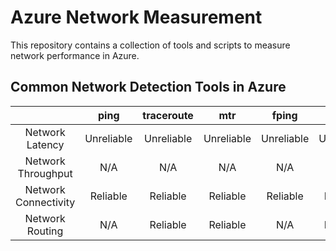 # Azure Network Measurement

This repository contains a collection of tools and scripts to measure network performance in Azure.

## Common Network Detection Tools in Azure

|                      |    ping    | traceroute |     mtr    |    fping   |     asn    |   2ping  | sockperf |
|:--------------------:|:----------:|:----------:|:----------:|:----------:|:----------:|:--------:|:--------:|
|    Network Latency   | Unreliable | Unreliable | Unreliable | Unreliable | Unreliable | Reliable | Reliable |
|  Network Throughput  |     N/A    |     N/A    |     N/A    |     N/A    |     N/A    | Reliable | Reliable |
| Network Connectivity |  Reliable  |  Reliable  |  Reliable  |  Reliable  |  Reliable  | Reliable | Reliable |
|    Network Routing   |     N/A    |  Reliable  |  Reliable  |     N/A    |  Reliable  |    N/A   |    N/A   |
